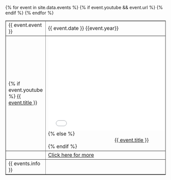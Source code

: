 ---
---

<table border = "1px" class="evenrow">
    {% for event in site.data.events %}
        <class
        {% if class = evenrow %}
           class="oddrow"
        {% else %}
            class="evenrow"
        {% endif %}>
    <tr>
        <td>{{ event.event }}</td>
        <td>{{ event.date }} {{event.year}}</td>
    </tr>
    <tr>
        <td>
            {% if event.youtube %}
                <a href="{{ event.youtube }}">{{ event.title }}</a></td>
                <td><iframe width="525" height="295.5" src="{{ event.embed }}" frameborder="0" allow="accelerometer; clipboard-write; encrypted-media; gyroscope; picture-in-picture" allowfullscreen></iframe>
            {% else %}
                <center><a href="{{ event.url }}">{{ event.title }}</a></center>
            {% endif %}        
        </td>
    </tr>
    <tr>
        {% if event.youtube && event.url %}
            <td></td>
            <td><a href="{{event.url}}">Click here for more</a></td>
            <td></td>
        {% endif %}
    </tr>
    <tr> <td> {{ events.info }} </td> </tr>
    {% endfor %}
</table>
